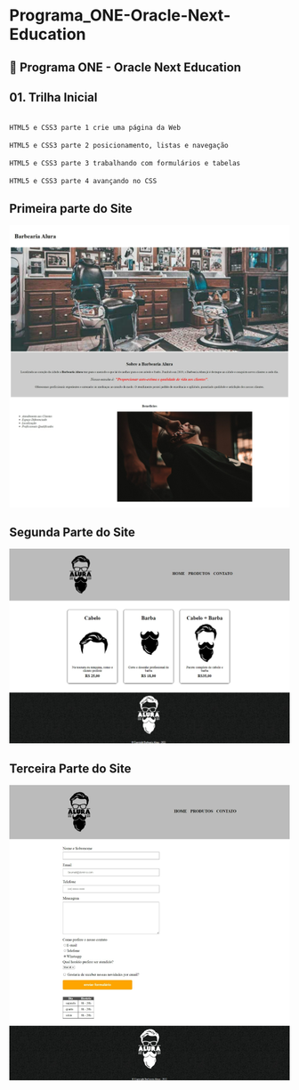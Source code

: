 # Programa_ONE-Oracle-Next-Education

## :rocket: Programa ONE - Oracle Next Education

## 01. Trilha Inicial

```

HTML5 e CSS3 parte 1 crie uma página da Web

HTML5 e CSS3 parte 2 posicionamento, listas e navegação

HTML5 e CSS3 parte 3 trabalhando com formulários e tabelas

HTML5 e CSS3 parte 4 avançando no CSS

```
## Primeira parte do Site
![imagem1](https://github.com/victorsantanna/Programa_ONE-Oracle-Next-Education/blob/a104c7402b8d28c5dc51c67f59aac243ced6e734/Captura%20da%20Web_30-11-2022_214940_127.0.0.1.jpeg)
## Segunda Parte do Site

![imagem2](https://github.com/victorsantanna/Programa_ONE-Oracle-Next-Education/blob/6d27ed11579f165d653b908a2de3032279864a28/Captura%20da%20Web_30-11-2022_21491_127.0.0.1.jpeg)

## Terceira Parte do Site

![imagem3](https://github.com/victorsantanna/Programa_ONE-Oracle-Next-Education/blob/main/Captura%20da%20Web_4-12-2022_195249_127.0.0.1.jpeg)
